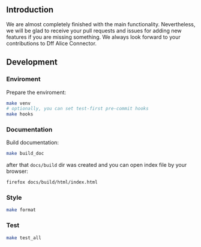 ## Introduction
We are almost completely finished with the main functionality. Nevertheless, we will be glad to receive your pull requests and issues for adding new features if you are missing something.
We always look forward to your contributions to Dff Alice Connector. 

## Development
### Enviroment
Prepare the enviroment:

```bash
make venv
# optionally, you can set test-first pre-commit hooks
make hooks
```
### Documentation
Build documentation:
```bash
make build_doc
```
after that `docs/build` dir was created and you can open index file by your browser:
```bash
firefox docs/build/html/index.html
```
### Style
```bash
make format
```
### Test
```bash
make test_all
```